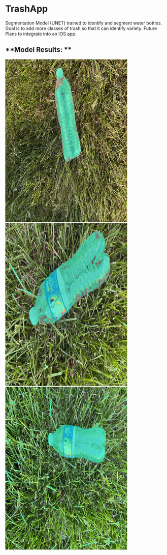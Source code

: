 # **TrashApp** 

Segmentation Model (UNET) trained to identify and segment water bottles. 
Goal is to add more classes of trash so that it can identify variety. 
Future Plans to integrate into an IOS app. 

## **Model Results: **

![Image1](model_results/testimg.png)
![Image2](model_results/tmp2mao50wx.png)
![Image3](model_results/tmp344f9pd5.png)
